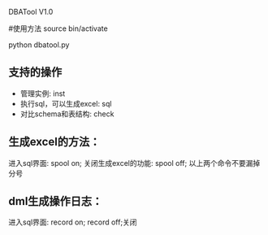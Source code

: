 DBATool V1.0

#使用方法
source bin/activate

python dbatool.py

## 支持的操作
* 管理实例: inst
* 执行sql，可以生成excel: sql
* 对比schema和表结构: check

## 生成excel的方法：
进入sql界面: spool on;
关闭生成excel的功能: spool off;
以上两个命令不要漏掉分号

## dml生成操作日志：
进入sql界面: record on;
record off;关闭
